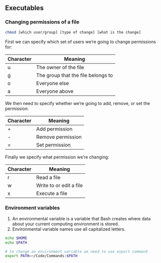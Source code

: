 ## Executables

### Changing permissions of a file

```bash
chmod [which user/group] [type of change] [what is the change]
```

First we can specify which set of users we’re going to change permissions for:

|Character |	Meaning |
|----------|----------|
|u	| The owner of the file|
|g	| The group that the file belongs to|
|o	| Everyone else|
|a	| Everyone above|

We then need to specify whether we’re going to add, remove, or set the permission:

|Character |	Meaning |
|----------|----------|
|+	| Add permission|
|-	| Remove permission|
|=	| Set permission|

Finally we specify what permission we’re changing:

|Character |	Meaning |
|----------|---------|
|r	| Read a file|
|w	| Write to or edit a file|
|x	| Execute a file|

### Environment variables

1. An environmental variable is a variable that Bash creates where data about your current computing environment is stored.   
2. Environmental variable names use all capitalized letters.  

```bash
echo $HOME
echo $PATH

# to change an environment variable we need to use export command
export PATH=~/Code/Commands:$PATH
```
